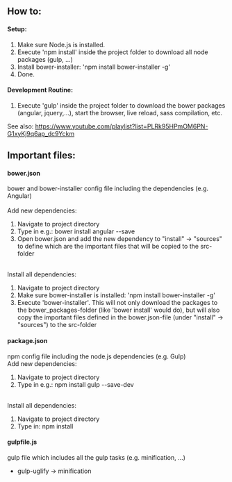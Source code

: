 <h2>How to:</h2>
<h4>Setup:</h4>
<ol>
    <li>Make sure Node.js is installed.</li>
    <li>Execute 'npm install' inside the project folder to download all node packages (gulp, ...)</li>
    <li>Install bower-installer: 'npm install bower-installer -g'</li>
    <li>Done.</li>
</ol>
 
<h4>Development Routine:</h4>
<ol>
    <li> Execute 'gulp' inside the project folder to download the bower packages (angular, jquery,...), start the browser, live reload, sass compilation, etc.</li>
</ol>

See also: https://www.youtube.com/playlist?list=PLRk95HPmOM6PN-G1xyKj9q6ap_dc9Yckm

<h2>Important files:</h2>

<h4>bower.json</h4>
bower and bower-installer config file including the dependencies (e.g. Angular)<br/>
<br/>
Add new dependencies:
<ol>
     <li>Navigate to project directory</li>
     <li>Type in e.g.: bower install angular --save</li>
     <li>Open bower.json and add the new dependency to "install" -> "sources" to define which are the important files that will be copied to the src-folder</li>
</ol>
<br/>
Install all dependencies:
<ol>
     <li>Navigate to project directory</li>
     <li>Make sure bower-installer is installed: 'npm install bower-installer -g'
     <li>Execute 'bower-installer'. This will not only download the packages to the bower_packages-folder (like 'bower install' would do), but will also copy the important files defined in the bower.json-file (under "install" -> "sources") to the src-folder</li>
</ol>
</ul>

<h4>package.json</h4>
npm config file including the node.js dependencies (e.g. Gulp)
<br/>
Add new dependencies:
<ol>
     <li>Navigate to project directory</li>
     <li>Type in e.g.: npm install gulp --save-dev</li>
</ol>
<br/>
Install all dependencies:
<ol>
     <li>Navigate to project directory</li>
     <li>Type in: npm install</li>
</ol>

<h4>gulpfile.js</h4>
gulp file which includes all the gulp tasks (e.g. minification, ...)
<ul>
    <li>gulp-uglify -> minification</li>
</ul>
<br/>